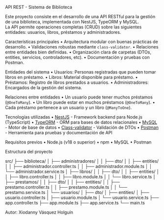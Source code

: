 API REST - Sistema de Biblioteca

Este proyecto consiste en el desarrollo de una API RESTful para la gestión de una biblioteca, implementada con NestJS, TypeORM y MySQL.  
La API permite operaciones completas (CRUD) sobre las siguientes entidades: usuarios, libros, préstamos y administradores.

Características principales
•	Arquitectura modular con buenas prácticas de desarrollo.
•	Validaciones robustas mediante `class-validator`.
•	Relaciones entre entidades bien definidas.
•	Organización clara de carpetas (DTOs, entities, servicios, controladores, etc).
•	Documentación y pruebas con Postman.

Entidades del sistema
•	Usuarios: Personas registradas que pueden tomar libros en préstamo.
•	Libros: Material disponible para préstamo.
•	Préstamos: Registro de libros prestados a usuarios.
•	Administradores: Encargados de la gestión del sistema.

 Relaciones entre entidades
•	Un usuario puede tener muchos préstamos (`@OneToMany`).
•	Un libro puede estar en muchos préstamos (`@OneToMany`).
•	Cada préstamo pertenece a un usuario y un libro (`@ManyToOne`).

Tecnologías utilizadas
•	[NestJS](https://nestjs.com/) - Framework backend para Node.js (TypeScript)
•	[TypeORM](https://typeorm.io/) - ORM para bases de datos relacionales
•	[MySQL](https://www.mysql.com/) - Motor de base de datos
•	[Class-validator](https://github.com/typestack/class-validator) - Validación de DTOs
•	 [Postman](https://www.postman.com/) - Herramienta para pruebas y documentación de API

Requisitos previos
•	Node.js (v18 o superior)
•	npm
•	MySQL
•	Postman

 Estructura del proyecto

src/
├── biblioteca/
│ ├── administradores/
│ │ ├── dto/
│ │ ├── entities/
│ │ ├── administrador.controller.ts
│ │ ├── administrador.module.ts
│ │ └── administrador.service.ts
│ ├── libros/
│ │ ├── dto/
│ │ ├── entities/
│ │ ├── libro.controller.ts
│ │ ├── libro.module.ts
│ │ └── libro.service.ts
│ ├── prestamos/
│ │ ├── dto/
│ │ ├── entities/
│ │ ├── prestamo.controller.ts
│ │ ├── prestamo.module.ts
│ │ └── prestamo.service.ts
│ └── usuarios/
│ ├── dto/
│ ├── entities/
│ ├── usuario.controller.ts
│ ├── usuario.module.ts
│ └── usuario.service.ts
├── app.controller.ts
├── app.module.ts
├── app.service.ts
└── main.ts

 Autor: Xiodanny Vásquez Holguín

